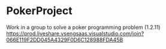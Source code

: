 # PokerProject
Work in a group to solve a poker programming problem (1.2.11)
https://prod.liveshare.vsengsaas.visualstudio.com/join?066E119F2DD045A4329F0D6C128988FDA45B
